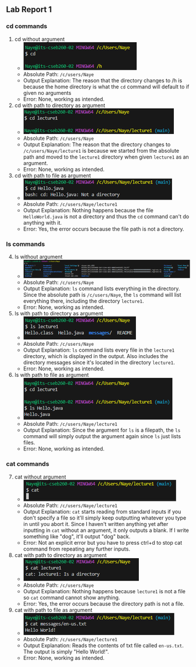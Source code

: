 ## Lab Report 1
### cd commands
1. cd without argument
	* ![Image](Ex1.PNG)
	* Absolute Path: `/c/users/Naye`
	* Output Explanation: The reason that the directory changes to /h is because the home directory is what the `cd` command will default to if given no arguments  
	* Error: None, working as intended. 
2. cd with path to directory as argument
	* ![Image](Ex2.PNG)
	* Absolute Path: `/c/users/Naye`
	* Output Explanation: The reason that the directory changes to `/c/users/Naye/lecture1` is because we started from the absolute path and moved to the `lecture1` directory when given `lecture1` as an argument.
	* Error: None, working as intended. 
3. cd with path to file as argument
	* ![Image](Ex3.PNG)
	* Absolute Path: `/c/users/Naye/lecture1`
	* Output Explanation: Nothing happens because the file `HelloWorld.java` is not a directory and thus the `cd` command can't do anything with it. 
	* Error: Yes, the error occurs because the file path is not a directory.

### ls commands
4. ls without argument 
	* ![Image](Ex4.PNG)
	* Absolute Path: `/c/users/Naye`
	* Output Explanation: `ls` command lists everything in the directory. Since the absolute path is `/c/users/Naye`, the `ls` command will list everything there, including the directory `lecture1`.
	* Error: None, working as intended.
5. ls with path to directory as argument
	* ![Image](Ex6.PNG)
	* Absolute Path: `/c/users/Naye`
	* Output Explanation: `ls` command lists every file in the `lecture1` directory, which is displayed in the output. Also includes the directory messages since it's located in the directory `lecture1`. 
	* Error: None, working as intended. 
6. ls with path to file as argument
	* ![Image](Ex5.PNG)
	* Absolute Path: `/c/users/Naye/lecture1`
	* Output Explanation: Since the argument for `ls` is a filepath, the `ls` command will simply output the argument again since `ls` just lists files. 
	* Error: None, working as intended.

### cat commands
7. cat without argument 
	* ![Image](Ex7.PNG)
	* Absolute Path: `/c/users/Naye/lecture1`
	* Output Explanation: `cat` starts reading from standard inputs if you don't specify a file so it'll simply keep outputting whatever you type in until you abort it. Since I haven't written anything yet after inputting in `cat` without an argument, it only outputs a blank. If I write something like "dog", it'll output "dog" back. 
	* Error: Not an explicit error but you have to press ctrl+d to stop cat command from repeating any further inputs. 
8. cat with path to directory as argument
	* ![Image](Ex8.PNG)
	* Absolute Path: `/c/users/Naye`
	* Output Explanation: Nothing happens because `lecture1` is not a file so `cat` command cannot show anything. 
	* Error: Yes, the error occurs because the directory path is not a file.
9. cat with path to file as argument 
	* ![Image](Ex9.PNG)
	* Absolute Path: `/c/users/Naye/lecture1`
	* Output Explanation: Reads the contents of txt file called `en-us.txt`. The output is simply "Hello World!". 
	* Error: None, working as intended.
